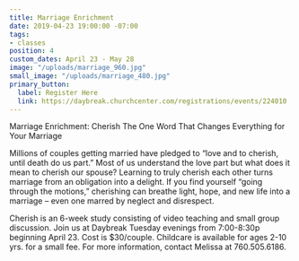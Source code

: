 ```yaml
---
title: Marriage Enrichment
date: 2019-04-23 19:00:00 -07:00
tags:
- classes
position: 4
custom_dates: April 23 - May 28
image: "/uploads/marriage_960.jpg"
small_image: "/uploads/marriage_480.jpg"
primary_button:
  label: Register Here
  link: https://daybreak.churchcenter.com/registrations/events/224010
---
```


Marriage Enrichment: Cherish
The One Word That Changes Everything for Your Marriage

Millions of couples getting married have pledged to “love and to cherish, until death do us part.” Most of us understand the love part but what does it mean to cherish our spouse? Learning to truly cherish each other turns marriage from an obligation into a delight. If you find yourself “going through the motions,” cherishing can breathe light, hope, and new life into a marriage – even one marred by neglect and disrespect.

Cherish is an 6-week study consisting of video teaching and small group discussion. Join us at Daybreak Tuesday evenings from 7:00-8:30p beginning April 23. Cost is $30/couple. Childcare is available for ages 2-10 yrs. for a small fee. For more information, contact Melissa at 760.505.6186.